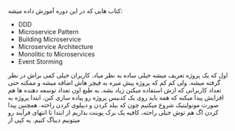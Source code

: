 کتاب هایی که در این دوره آموزش داده میشه:
- DDD
- Microservice Pattern
- Building Microservice 
- Microservice Architecture 
- Monolitic to Microservices
- Event Storming

اول که یک پروژه تعریف میشه خیلی ساده به نظر میاد. کاربران خیلی کمی براش در نظر گرفته میشه. ولی کم کم که پروژه پیش میره به فیچر هاش اضافه میشه و ممکنه حتی تعداد کاربرانی که ازش استفاده میکنن زیاد بشه. به طبع اون تعداد توسعه دهنده ها هم افزایش پیدا میکنه که همه باید روی یک کدبیس پروژه رو پیاده سازی کنن. 
ابتدا پروژه به صورت مونولیتیک شروع میکنیم چون که بیلد کردن و دیپلوی کردن راحته. همچنین پیدا کردن اگ هم توش خیلی راحته، کافیه یک برک پوینت بذاریم از ابتدا تا انتهای فرآیند رو میتونیم دیباگ کنیم. یه کپی از 
